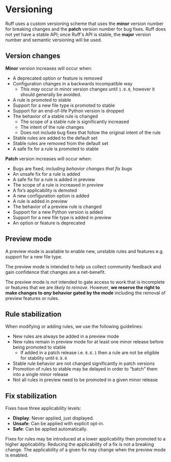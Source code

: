 # Versioning

Ruff uses a custom versioning scheme that uses the **minor** version number for breaking changes and the **patch** version number for bug fixes. Ruff does not yet have a stable API; once Ruff's API is stable, the **major** version number and semantic versioning will be used.

## Version changes

**Minor** version increases will occur when:

- A deprecated option or feature is removed
- Configuration changes in a backwards incompatible way
    - This _may_ occur in minor version changes until `1.0.0`, however it should generally be avoided.
- A rule is promoted to stable
- Support for a new file type is promoted to stable
- Support for an end-of-life Python version is dropped
- The behavior of a stable rule is changed
    - The scope of a stable rule is significantly increased
    - The intent of the rule changes
    - Does not include bug fixes that follow the original intent of the rule
- Stable rules are added to the default set
- Stable rules are removed from the default set
- A safe fix for a rule is promoted to stable

**Patch** version increases will occur when:

- Bugs are fixed, _including behavior changes that fix bugs_
- An unsafe fix for a rule is added
- A safe fix for a rule is added in preview
- The scope of a rule is increased in preview
- A fix’s applicability is demoted
- A new configuration option is added
- A rule is added in preview
- The behavior of a preview rule is changed
- Support for a new Python version is added
- Support for a new file type is added in preview
- An option or feature is deprecated

## Preview mode

A preview mode is available to enable new, unstable rules and features e.g. support for a new file type.

The preview mode is intended to help us collect community feedback and gain confidence that changes are a net-benefit.

The preview mode is _not_ intended to gate access to work that is incomplete or features that we are _likely to remove._ However, **we reserve the right to make changes to _any_ behavior gated by the mode** including the removal of preview features or rules.

## Rule stabilization

When modifying or adding rules, we use the following guidelines:

- New rules are always be added in a preview mode
- New rules remain in preview mode for at least one minor release before being promoted to stable
    - If added in a patch release i.e. `0.6.1` then a rule are not be eligible for stability until `0.8.0`
- Stable rule behavior are not changed significantly in patch versions
- Promotion of rules to stable may be delayed in order to “batch” them into a single minor release
- Not all rules in preview need to be promoted in a given minor release

## Fix stabilization

Fixes have three applicability levels:

- **Display**: Never applied, just displayed.
- **Unsafe**: Can be applied with explicit opt-in.
- **Safe**: Can be applied automatically.

Fixes for rules may be introduced at a lower applicability then promoted to a higher applicability. Reducing the applicability of a fix is not a breaking change. The applicability of a given fix may change when the preview mode is enabled.
